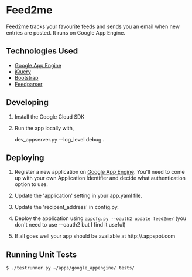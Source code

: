 Feed2me
=======

Feed2me tracks your favourite feeds and sends you an email when new entries are posted. It runs on Google App Engine.

Technologies Used
-----------------
* [Google App Engine](https://developers.google.com/appengine/)
* [jQuery](http://jquery.com/)
* [Bootstrap](http://getbootstrap.com/)
* [Feedparser](http://code.google.com/p/feedparser/)

Developing
----------
1. Install the Google Cloud SDK

2. Run the app locally with,

    dev_appserver.py --log_level debug .

Deploying
---------
1. Register a new application on [Google App Engine](https://appengine.google.com/). You'll need to come up with your own Application Identifier and decide what authentication option to use.

2. Update the 'application' setting in your app.yaml file.

3. Update the 'recipent_address' in config.py.

4. Deploy the application using `appcfg.py --oauth2 update feed2me/` (you don't need to use --oauth2 but I find it useful)

5. If all goes well your app should be available at http://<your app identifier>.appspot.com

Running Unit Tests
-------------------
    $ ./testrunner.py ~/apps/google_appengine/ tests/
